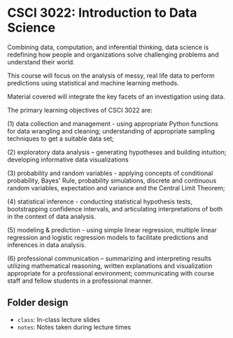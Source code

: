 # CSCI 3022: Introduction to Data Science

Combining data, computation, and inferential thinking, data science is redefining how people and organizations solve challenging problems and understand their world.  

This course will focus on the analysis of messy, real life data to perform predictions using statistical and machine learning methods.

Material covered will integrate the key facets of an investigation using data.  

The primary learning objectives of CSCI 3022 are:

(1) data collection and management - using appropriate Python functions for data wrangling and cleaning;   understanding of appropriate sampling techniques to get a suitable data set; 

(2) exploratory data analysis – generating hypotheses and building intuition;  developing informative data visualizations 

(3) probability and random variables - applying concepts of conditional probability,  Bayes' Rule, probability simulations, discrete and continuous random variables, expectation and variance and the Central Limit Theorem;

(4) statistical inference - conducting statistical hypothesis tests, bootstrapping confidence intervals, and  articulating interpretations of both in the context of data analysis.

(5) modeling & prediction - using simple linear regression, multiple linear regression and logistic regression models to facilitate predictions and inferences in data analysis.

(6) professional communication – summarizing and interpreting results utilizing mathematical reasoning, written explanations and visualization appropriate for a professional environment; communicating with course staff and fellow students in a professional manner.


## Folder design

* `class`: In-class lecture slides
* `notes`: Notes taken during lecture times